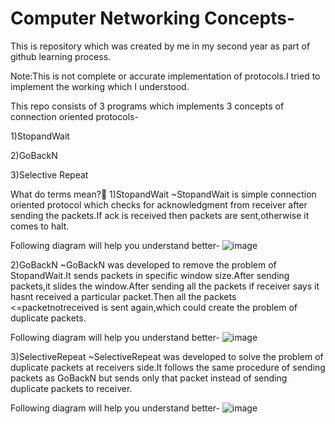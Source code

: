 # Computer Networking Concepts-
This is repository which was created by me in my second year as part of github learning process.

Note:This is not complete or accurate implementation of protocols.I tried to implement the working which I understood.

This repo consists of 3 programs which implements 3 concepts of connection oriented protocols-

1)StopandWait

2)GoBackN

3)Selective Repeat

What do terms mean?🤔
1)StopandWait
   ~StopandWait is simple connection oriented protocol which checks for acknowledgment from receiver after sending the packets.If ack is received then packets are                                                                                         	sent,otherwise it comes to halt.
   
Following diagram will help you understand better-
   ![image](https://user-images.githubusercontent.com/55348832/89562424-90a8bd80-d837-11ea-86ab-5dc3a58db4df.png)
   
2)GoBackN
   ~GoBackN was developed to remove the problem of StopandWait.It sends packets in specific window size.After sending packets,it slides the window.After sending all 	 the packets if receiver says it hasnt received a particular packet.Then all the packets <=packetnotreceived is sent again,which could create the problem of 	    	duplicate packets.
	
Following diagram will help you understand better-
	![image](https://user-images.githubusercontent.com/55348832/89563282-d87c1480-d838-11ea-82b0-92740dbbc85d.png)


	
3)SelectiveRepeat
	~SelectiveRepeat was developed to solve the problem of duplicate packets at receivers side.It follows the same procedure of sending packets as GoBackN but 	    sends only that packet instead of sending duplicate packets to receiver.
	
Following diagram will help you understand better-
	![image](https://user-images.githubusercontent.com/55348832/89562857-3ceaa400-d838-11ea-8569-8a3298ee73a4.png)


